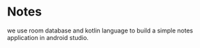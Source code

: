 # Notes
 we use room database and kotlin language to build a simple notes application in android studio.
